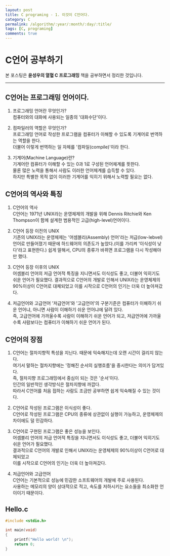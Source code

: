 ```yaml
---
layout: post
title: C programing - 1. 이것이 C언어다.
category: C
permalink: /algorithm/:year/:month/:day/:title/
tags: [C, programing]
comments: true
---
```

# C언어 공부하기
본 포스팅은 **윤성우의 열혈 C 프로그래밍** 책을 공부하면서 정리한 것입니다.

***

## C언어는 프로그래밍 언어이다.
1. 프로그래밍 언어란 무엇인가?  
컴퓨터와의 대화에 사용되는 일종의 '대화수단'이다.

2. 컴파일러의 역할은 무엇인가?  
프로그래밍 언어로 작성한 프로그램을 컴퓨터가 이해할 수 있도록 기계어로 번역하는 역할을 한다.  
더불어 이렇게 번역하는 일 자체를 '컴파일(compile)'이라 한다.

3. 기계어(Machine Language)란?  
기계어란 컴퓨터가 이해할 수 있는 0과 1로 구성된 언어체계를 뜻한다.  
물론 많은 노력을 통해서 사람도 이러한 언어체계를 습득할 수 있다.  
하지만 특별한 목적 없이 이러한 기계어를 익히기 위해서 노력할 필요는 없다.

## C언어의 역사와 특징
1. C언어의 역사  
C언어는 1971년 UNIX라는 운영체제의 개발을 위해
Dennis Ritchie와 Ken Thompson이 함께 설계한 범용적인 고급(high-level)언어이다.

2. C언어 등장 이전의 UNIX  
기존의 UNIX라는 운영체제는  '어셈블리(Assembly) 언어'라는 저급(low-lebvel)언어로 만들어졌기 때문에
하드웨어의 의존도가 높았다.(이를 가리켜 '이식성이 낮다'라고 표현한다.)
쉽게 말해서, CPU의 종류가 바뀌면 프로그램을 다시 작성해야만 했다.

3. C언어 등장 이후의 UNIX  
어셈블리 언어의 저급 언어적 특징을 지니면서도 이식성도 좋고, 더불어 익히기도 쉬운 언어가 필요했다.
결과적으로 C언어의 개발로 인해서 UNIX라는 운영체제의 90%이상이 C언어로 대체되었고
이를 시작으로 C언어의 인기는 더욱 더 높아져갔다.

4. 저급언어와 고급언어
'저급언어'와 '고급언어'의 구분기준은 컴퓨터가 이해하기 쉬운 언어냐, 아니면 사람이 이해하기 쉬운 언어냐에 달려 있다.  
즉, 고급언어에 가까울수록 사람이 이해하기 쉬운 언어가 되고, 저급언어에 가까울수록 사람보다는 컴퓨터가 이해하기 쉬운 언어가 된다.

## C언어의 장점  
1. C언어는 절차지향적 특성을 지닌다. 때문에 익숙해지는데 오랜 시간이 걸리지 않는다.  
여기서 말하는 절차지향에는 '정해진 순서의 실행흐름'을 중시한다는 의미가 담겨있다.  
즉, 절차지향 프로그래밍에서 중심이 되는 것은 '순서'이다.  
인간의 일반적인 생각방식은 절차지향에 까깝다.  
따라서 C언어를 처음 접하는 사람도 조금만 공부하면 쉽게 익숙해질 수 있는 것이다.  

2. C언어로 작성된 프로그램은 이식성이 좋다.  
C언어로 작성된 프로그램은 CPU의 종류에 상관없이 실행이 가능하고, 운영체제의 차이에도 덜 민감하다.  

3. C언어로 구현된 프로그램은 좋은 성능을 보인다.  
어셈블리 언어의 저급 언어적 특징을 지니면서도 이식성도 좋고, 더불어 익히기도 쉬운 언어가 필요했다.  
결과적으로 C언어의 개발로 인해서 UNIX라는 운영체제의 90%이상이 C언어로 대체되었고  
이를 시작으로 C언어의 인기는 더욱 더 높아져갔다.  

4. 저급언어와 고급언어  
C언어는 기본적으로 성능에 민감한 소프트웨어의 개발에 주로 사용된다.  
사용하는 메모리의 양이 상대적으로 적고, 속도를 저하시키는 요소들을 최소화한 언이이기 때문이다.  

## Hello.c
```c
#include <stdio.h>

int main(void)
{
	printf("Hello world! \n");
	return 0;
}
```
